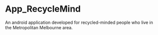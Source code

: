 # App_RecycleMind
An android application developed for recycled-minded people who live in the Metropolitan Melbourne area. 
